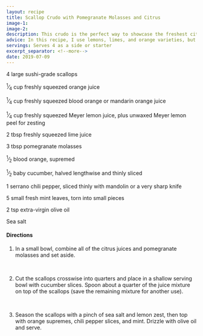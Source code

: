 ```yaml
---
layout: recipe
title: Scallop Crudo with Pomegranate Molasses and Citrus
image-1: 
image-2: 
description: This crudo is the perfect way to showcase the freshest citrus fruits of the season. 
advice: In this recipe, I use lemons, limes, and orange varieties, but any citrus will highlight the sweetness of fresh, raw scallops. Feel free to swap with whatever is in season or freshest for you. Meyer lemon is preferred to regular lemon, but if you can’t find Meyer lemons to juice, replace with 1/2 lemon juice and 1/2 orange juice.
servings: Serves 4 as a side or starter
excerpt_separator: <!--more-->
date: 2019-07-09
---
```


4 large sushi-grade scallops        

<sup>1</sup>&frasl;<sub>4</sub> cup freshly squeezed orange juice       

<sup>1</sup>&frasl;<sub>4</sub> cup freshly squeezed blood orange or mandarin orange juice      

<sup>1</sup>&frasl;<sub>4</sub> cup freshly squeezed Meyer lemon juice, plus unwaxed Meyer lemon peel for zesting       

2 tbsp freshly squeezed lime juice      

3 tbsp pomegranate molasses     

<sup>1</sup>&frasl;<sub>2</sub> blood orange, supremed      

<sup>1</sup>&frasl;<sub>2</sub> baby cucumber, halved lengthwise and thinly sliced      

1 serrano chili pepper, sliced thinly with mandolin or a very sharp knife       

5 small fresh mint leaves, torn into small pieces       

2 tsp extra-virgin olive oil        

Sea salt        

<!--more-->

#### **Directions** 

1. In a small bowl, combine all of the citrus juices and pomegranate molasses and set aside.        
<br> 

2. Cut the scallops crosswise into quarters and place in a shallow serving bowl with cucumber slices. Spoon about a quarter of the juice mixture on top of the scallops (save the remaining mixture for another use).       
<br> 

3. Season the scallops with a pinch of sea salt and lemon zest, then top with orange supremes, chili pepper slices, and mint. Drizzle with olive oil and serve.     

